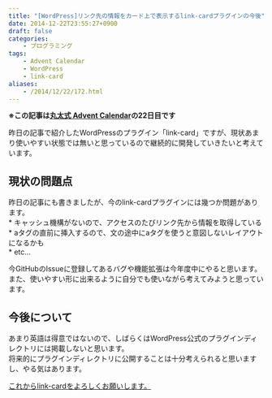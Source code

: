```yaml
---
title: "[WordPress]リンク先の情報をカード上で表示するlink-cardプラグインの今後"
date: 2014-12-22T23:55:27+0900
draft: false
categories: 
    - プログラミング
tags:
    - Advent Calendar
    - WordPress
    - link-card
aliases:
    - /2014/12/22/172.html
---
```


<p><strong>※この記事は<a href="http://www.adventar.org/calendars/402">丸太式 Advent Calendar</a>の22日目です</strong></p>
<p>昨日の記事で紹介したWordPressのプラグイン「link-card」ですが、現状あまり使いやすい状態では無いと思っているので継続的に開発していきたいと考えています。</p>
<h2>現状の問題点</h2>
<p>昨日の記事にも書きましたが、今のlink-cardプラグインには幾つか問題があります。<br>
* キャッシュ機構がないので、アクセスのたびリンク先から情報を取得している<br>
* aタグの直前に挿入するので、文の途中にaタグを使うと意図しないレイアウトになるかも<br>
* etc...</p>
<p>今GitHubのIssueに登録してあるバグや機能拡張は今年度中にやると思います。<br>
また、使いやすい形に出来るように自分でも使いながら考えてみようと思っています。</p>
<h2>今後について</h2>
<p>あまり英語は得意ではないので、しばらくはWordPress公式のプラグインディレクトリには掲載しないと思います。<br>
将来的にプラグインディレクトリに公開することは十分考えられると思いますし、やる気はあります。</p>
<p><a class="createCard" href="https://github.com/maruTA-bis5/link-card">これからlink-cardをよろしくお願いします。</a></p>
